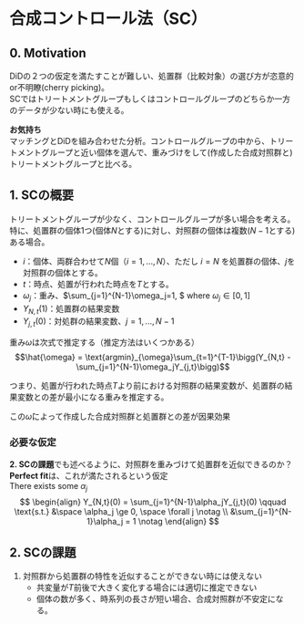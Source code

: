 # 合成コントロール法（SC）  

## 0. Motivation  

DiDの２つの仮定を満たすことが難しい、処置群（比較対象）の選び方が恣意的or不明瞭(cherry picking)。  
SCではトリートメントグループもしくはコントロールグループのどちらか一方のデータが少ない時にも使える。  

**お気持ち**  
マッチングとDiDを組み合わせた分析。コントロールグループの中から、トリートメントグループと近い個体を選んで、重みづけをして(作成した合成対照群と)トリートメントグループと比べる。  

## 1. SCの概要  

トリートメントグループが少なく、コントロールグループが多い場合を考える。特に、処置群の個体1つ(個体$N$とする)に対し、対照群の個体は複数($N-1$とする)ある場合。  

- $i$：個体、両群合わせて$N$個（$i = 1, ..., N$）、ただし $i=N$ を処置群の個体、$j$を対照群の個体とする。
- $t$：時点、処置が行われた時点を$T$とする。
- $\omega_{j}$：重み、$\sum_{j=1}^{N-1}\omega_j=1, $ where $\omega_j \in [0,1]$
- $Y_{N,t}(1)$：処置群の結果変数  
- $Y_{j,t}(0)$：対処群の結果変数、$j = 1, ... , N-1$  

重み$\omega$は次式で推定する（推定方法はいくつかある）  
$$\hat{\omega} = \text{argmin}_{\omega}\sum_{t=1}^{T-1}\bigg(Y_{N,t} - \sum_{j=1}^{N-1}\omega_jY_{j,t}\bigg)$$  

つまり、処置が行われた時点$T$より前における対照群の結果変数が、処置群の結果変数との差が最小になる重みを推定する。  

この$\hat{\omega}$によって作成した合成対照群と処置群との差が因果効果  

### 必要な仮定  

**2. SCの課題**でも述べるように、対照群を重みづけて処置群を近似できるのか？  
**Perfect fit**は、これが満たされるという仮定  
There exists some $\alpha_j$
$$
\begin{align}
Y_{N,t}(0) = \sum_{j=1}^{N-1}\alpha_jY_{j,t}(0)
\qquad \text{s.t.} &\space \alpha_j \ge 0, \space \forall j \notag \\
&\sum_{j=1}^{N-1}\alpha_j = 1 \notag
\end{align}
$$

## 2. SCの課題  

1. 対照群から処置群の特性を近似することができない時には使えない  
   - 共変量が$T$前後で大きく変化する場合には適切に推定できない  
   - 個体の数が多く、時系列の長さが短い場合、合成対照群が不安定になる。  

